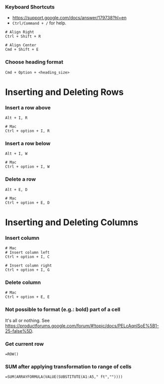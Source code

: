### Keyboard Shortcuts
* https://support.google.com/docs/answer/179738?hl=en
* `Ctrl/Command + /` for help.

```
# Align Right
Ctrl + Shift + R

# Align Center
Cmd + Shift + E
```


### Choose heading format
`Cmd + Option + <heading_size>`

# Inserting and Deleting Rows

### Insert a row above
```
Alt + I, R

# Mac
Ctrl + option + I, R
```

### Insert a row below
```
Alt + I, W

# Mac
Ctrl + option + I, W
```

### Delete a row
```
Alt + E, D

# Mac
Ctrl + option + E, D
```

# Inserting and Deleting Columns

### Insert column
```
# Mac
# Insert column left
Ctrl + option + I, C

# Insert column right
Ctrl + option + I, G
```

### Delete column
```
# Mac
Ctrl + option + E, E
```

### Not possible to format (e.g.: bold) part of a cell
It's all or nothing. See https://productforums.google.com/forum/#!topic/docs/PELcAqnlSoE%5B1-25-false%5D.

### Get current row
```
=ROW()
```

### SUM after applying transformation to range of cells
```
=SUM(ARRAYFORMULA(VALUE(SUBSTITUTE(A1:A5," ft",""))))
```